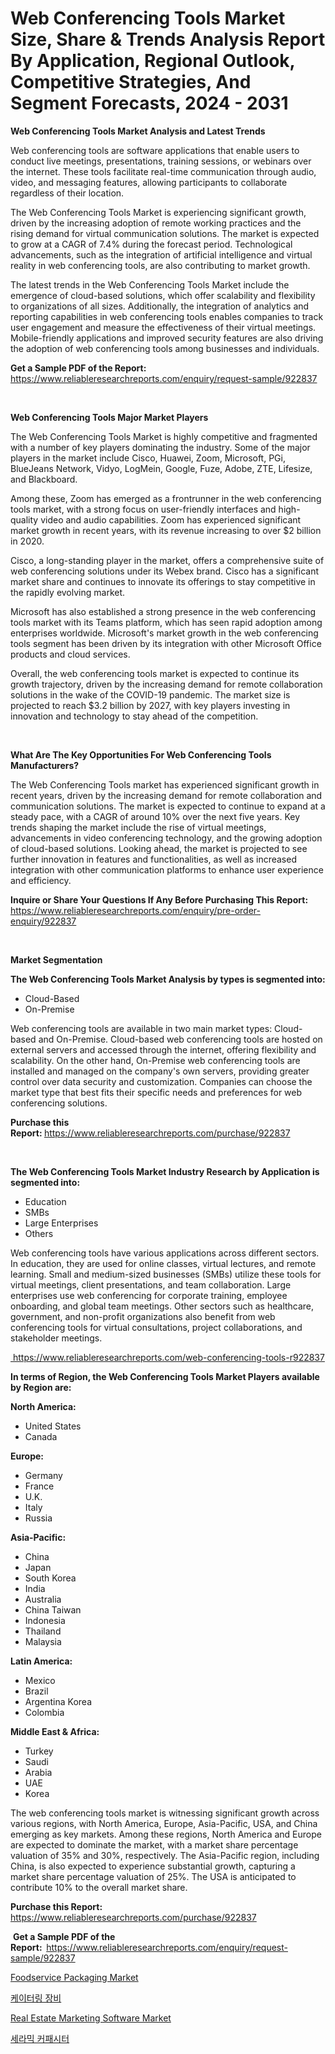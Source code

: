 <p><h1>Web Conferencing Tools Market Size, Share & Trends Analysis Report By Application, Regional Outlook, Competitive Strategies, And Segment Forecasts, 2024 - 2031</h1></p><p><strong>Web Conferencing Tools Market Analysis and Latest Trends</strong></p>
<p><p>Web conferencing tools are software applications that enable users to conduct live meetings, presentations, training sessions, or webinars over the internet. These tools facilitate real-time communication through audio, video, and messaging features, allowing participants to collaborate regardless of their location.</p><p>The Web Conferencing Tools Market is experiencing significant growth, driven by the increasing adoption of remote working practices and the rising demand for virtual communication solutions. The market is expected to grow at a CAGR of 7.4% during the forecast period. Technological advancements, such as the integration of artificial intelligence and virtual reality in web conferencing tools, are also contributing to market growth.</p><p>The latest trends in the Web Conferencing Tools Market include the emergence of cloud-based solutions, which offer scalability and flexibility to organizations of all sizes. Additionally, the integration of analytics and reporting capabilities in web conferencing tools enables companies to track user engagement and measure the effectiveness of their virtual meetings. Mobile-friendly applications and improved security features are also driving the adoption of web conferencing tools among businesses and individuals.</p></p>
<p><strong>Get a Sample PDF of the Report:&nbsp;</strong> <a href="https://www.reliableresearchreports.com/enquiry/request-sample/922837">https://www.reliableresearchreports.com/enquiry/request-sample/922837</a></p>
<p>&nbsp;</p>
<p><strong>Web Conferencing Tools Major Market Players</strong></p>
<p><p>The Web Conferencing Tools Market is highly competitive and fragmented with a number of key players dominating the industry. Some of the major players in the market include Cisco, Huawei, Zoom, Microsoft, PGi, BlueJeans Network, Vidyo, LogMein, Google, Fuze, Adobe, ZTE, Lifesize, and Blackboard.</p><p>Among these, Zoom has emerged as a frontrunner in the web conferencing tools market, with a strong focus on user-friendly interfaces and high-quality video and audio capabilities. Zoom has experienced significant market growth in recent years, with its revenue increasing to over $2 billion in 2020.</p><p>Cisco, a long-standing player in the market, offers a comprehensive suite of web conferencing solutions under its Webex brand. Cisco has a significant market share and continues to innovate its offerings to stay competitive in the rapidly evolving market.</p><p>Microsoft has also established a strong presence in the web conferencing tools market with its Teams platform, which has seen rapid adoption among enterprises worldwide. Microsoft's market growth in the web conferencing tools segment has been driven by its integration with other Microsoft Office products and cloud services.</p><p>Overall, the web conferencing tools market is expected to continue its growth trajectory, driven by the increasing demand for remote collaboration solutions in the wake of the COVID-19 pandemic. The market size is projected to reach $3.2 billion by 2027, with key players investing in innovation and technology to stay ahead of the competition.</p></p>
<p>&nbsp;</p>
<p><strong>What Are The Key Opportunities For Web Conferencing Tools Manufacturers?</strong></p>
<p><p>The Web Conferencing Tools market has experienced significant growth in recent years, driven by the increasing demand for remote collaboration and communication solutions. The market is expected to continue to expand at a steady pace, with a CAGR of around 10% over the next five years. Key trends shaping the market include the rise of virtual meetings, advancements in video conferencing technology, and the growing adoption of cloud-based solutions. Looking ahead, the market is projected to see further innovation in features and functionalities, as well as increased integration with other communication platforms to enhance user experience and efficiency.</p></p>
<p><strong>Inquire or Share Your Questions If Any Before Purchasing This Report:</strong> <a href="https://www.reliableresearchreports.com/enquiry/pre-order-enquiry/922837">https://www.reliableresearchreports.com/enquiry/pre-order-enquiry/922837</a></p>
<p>&nbsp;</p>
<p><strong>Market Segmentation</strong></p>
<p><strong>The Web Conferencing Tools Market Analysis by types is segmented into:</strong></p>
<p><ul><li>Cloud-Based</li><li>On-Premise</li></ul></p>
<p><p>Web conferencing tools are available in two main market types: Cloud-based and On-Premise. Cloud-based web conferencing tools are hosted on external servers and accessed through the internet, offering flexibility and scalability. On the other hand, On-Premise web conferencing tools are installed and managed on the company's own servers, providing greater control over data security and customization. Companies can choose the market type that best fits their specific needs and preferences for web conferencing solutions.</p></p>
<p><strong>Purchase this Report:&nbsp;</strong><a href="https://www.reliableresearchreports.com/purchase/922837">https://www.reliableresearchreports.com/purchase/922837</a></p>
<p>&nbsp;</p>
<p><strong>The Web Conferencing Tools Market Industry Research by Application is segmented into:</strong></p>
<p><ul><li>Education</li><li>SMBs</li><li>Large Enterprises</li><li>Others</li></ul></p>
<p><p>Web conferencing tools have various applications across different sectors. In education, they are used for online classes, virtual lectures, and remote learning. Small and medium-sized businesses (SMBs) utilize these tools for virtual meetings, client presentations, and team collaboration. Large enterprises use web conferencing for corporate training, employee onboarding, and global team meetings. Other sectors such as healthcare, government, and non-profit organizations also benefit from web conferencing tools for virtual consultations, project collaborations, and stakeholder meetings.</p></p>
<p><a href="https://www.reliableresearchreports.com/web-conferencing-tools-r922837">&nbsp;https://www.reliableresearchreports.com/web-conferencing-tools-r922837</a></p>
<p><strong>In terms of Region, the Web Conferencing Tools Market Players available by Region are:</strong></p>
<p>
    <p> <strong> North America: </strong>
        <ul>
            <li>United States</li>
            <li>Canada</li>
        </ul>
        </p> 
    <p> <strong> Europe: </strong>
        <ul>
            <li>Germany</li>
            <li>France</li>
            <li>U.K.</li>
            <li>Italy</li>
            <li>Russia</li>
        </ul>
        </p> 
    <p> <strong> Asia-Pacific: </strong>
        <ul>
            <li>China</li>
            <li>Japan</li>
            <li>South Korea</li>
            <li>India</li>
            <li>Australia</li>
            <li>China Taiwan</li>
            <li>Indonesia</li>
            <li>Thailand</li>
            <li>Malaysia</li>
        </ul>
        </p> 
    <p> <strong> Latin America: </strong>
        <ul>
            <li>Mexico</li>
            <li>Brazil</li>
            <li>Argentina Korea</li>
            <li>Colombia</li>
        </ul>
        </p> 
    <p> <strong> Middle East & Africa: </strong>
        <ul>
            <li>Turkey</li>
            <li>Saudi</li>
            <li>Arabia</li>
            <li>UAE</li>
            <li>Korea</li>
        </ul>
    </p>
    </p>
<p><p>The web conferencing tools market is witnessing significant growth across various regions, with North America, Europe, Asia-Pacific, USA, and China emerging as key markets. Among these regions, North America and Europe are expected to dominate the market, with a market share percentage valuation of 35% and 30%, respectively. The Asia-Pacific region, including China, is also expected to experience substantial growth, capturing a market share percentage valuation of 25%. The USA is anticipated to contribute 10% to the overall market share.</p></p>
<p><strong>Purchase this Report: </strong><a href="https://www.reliableresearchreports.com/purchase/922837">https://www.reliableresearchreports.com/purchase/922837</a></p>
<p>&nbsp;<strong>Get a Sample PDF of the Report:&nbsp;&nbsp;</strong><a href="https://www.reliableresearchreports.com/enquiry/request-sample/922837">https://www.reliableresearchreports.com/enquiry/request-sample/922837</a></p>
<p><strong></strong></p>
<p><p><a href="https://www.linkedin.com/pulse/foodservice-packaging-market-size-outlook-forecast-2024-2031-kru9e">Foodservice Packaging Market</a></p><p><a href="https://github.com/fredrickeglers/Market-Research-Report-List-2/blob/main/832655252878.md">케이터링 장비</a></p><p><a href="https://www.linkedin.com/pulse/decoding-real-estate-marketing-software-market-metrics-share-5mgze">Real Estate Marketing Software Market</a></p><p><a href="https://github.com/RichardLueilwitz787/Market-Research-Report-List-1/blob/main/672422652879.md">세라믹 커패시터</a></p></p>